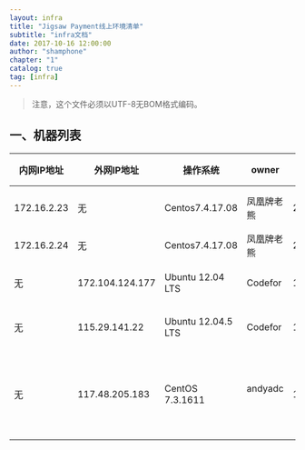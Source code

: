 ```yaml
---
layout: infra 
title: "Jigsaw Payment线上环境清单"
subtitle: "infra文档"
date: 2017-10-16 12:00:00
author: "shamphone"
chapter: "1"
catalog: true
tag: [infra]
---
```


> 注意，这个文件必须以UTF-8无BOM格式编码。



## 一、机器列表


| 内网IP地址  	| 外网IP地址    	| 操作系统                  | owner             | 配置             	| 状态                  |
|-------------	|-----------------	|---------------------------|-------------------|------------------	|-----------------------|
| 172.16.2.23 	| 无				|Centos7.4.17.08            | 凤凰牌老熊        | 2core/3G/120G    	| 待装机                |
| 172.16.2.24 	| 无				| Centos7.4.17.08           | 凤凰牌老熊        | 2core/6G/100G    	| 可用                  |
| 无			| 172.104.124.177 	| Ubuntu 12.04 LTS          | Codefor         	| 1core/1G/20G    	| 待装机                |
| 无			| 115.29.141.22 	| Ubuntu 12.04.5 LTS        | Codefor         	| 1core/1G/20G    	| 待装机                |
| 无			| 117.48.205.183 	| CentOS 7.3.1611           | andyadc         	| 1core/2G/30G    	| 待装机                |
